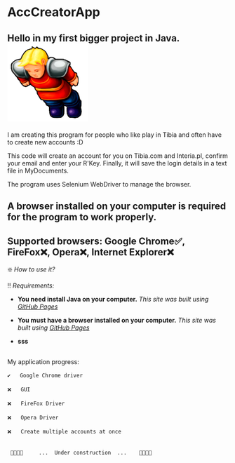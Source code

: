 # AccCreatorApp

## Hello in my first bigger project in Java. ![This is an image](Tibia_icon.png)

I am creating this program for people who like play in Tibia and often have to create new accounts :D 

This code will create an account for you on Tibia.com and Interia.pl, confirm your email and enter your R'Key.
Finally, it will save the login details in a text file in MyDocuments.

The program uses Selenium WebDriver to manage the browser.

## A browser installed on your computer is required for the program to work properly.

## Supported browsers:  Google Chrome✅, FireFox❌, Opera❌, Internet Explorer❌
    
❇️ *How to use it?*

‼️ *Requirements:*

- **You need install Java on your computer.** *This site was built using [GitHub Pages](https://pages.github.com/)*
* **You must have a browser installed on your computer.** *This site was built using [GitHub Pages](https://pages.github.com/)*
+ **sss**


## 

My application progress:
 
    ✔️   Google Chrome driver
  
    ❌   GUI 
  
    ❌   FireFox Driver 
    
    ❌   Opera Driver 
  
    ❌   Create multiple accounts at once
    
    
     👷👷👷👷	  ...  Under construction  ...    👷👷👷👷
